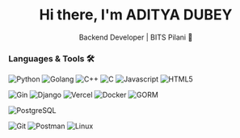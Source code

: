 <h1 align="center">Hi there, I'm ADITYA DUBEY </h1>

<p align="center">Backend Developer | BITS Pilani 🚀</p>


### Languages & Tools 🛠

![Python](https://img.shields.io/badge/-Python-05122A?style=flat&logo=python&logoWidth=80)  ![Golang](https://img.shields.io/badge/-Golang-05122A?style=flat&logo=go&logoColor=white&logoWidth=80) ![C++](https://img.shields.io/badge/-C++-05122A?style=flat&logo=c%2B%2B&logoColor=00599C&logoWidth=80) ![C](https://img.shields.io/badge/-C-05122A?style=flat&logo=c&logoWidth=80) ![Javascript](https://img.shields.io/badge/-JavaScript-05122A?style=flat&logo=javascript&logoWidth=80) ![HTML5](https://img.shields.io/badge/-HTML5-05122A?style=flat&logo=html5&logoWidth=80)
&nbsp;

![Gin](https://img.shields.io/badge/-Gin-05122A?style=flat&logo=go&logoColor=white&logoWidth=80) ![Django](https://img.shields.io/badge/-Django-05122A?style=flat&logo=django&logoWidth=80) ![Vercel](https://img.shields.io/badge/-Vercel-05122A?style=flat&logo=vercel&logoWidth=80) 
 ![Docker](https://img.shields.io/badge/-Docker-05122A?style=flat&logo=docker&logoWidth=80) ![GORM](https://img.shields.io/badge/-GORM-05122A?style=flat&logo=go&logoColor=white&logoWidth=80)

 ![PostgreSQL](https://img.shields.io/badge/-PostgreSQL-05122A?style=flat&logo=postgresql&logoWidth=80)&nbsp;

![Git](https://img.shields.io/badge/-Git-05122A?style=flat&logo=git&logoWidth=80)   ![Postman](https://img.shields.io/badge/-Postman-05122A?style=flat&logo=postman&logoWidth=80) ![Linux](https://img.shields.io/badge/-Linux-05122A?style=flat&logo=linux&logoColor=white&logoWidth=80)&nbsp;
